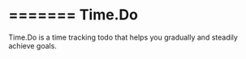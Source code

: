 =======
Time.Do
=======

Time.Do is a time tracking todo that helps you gradually and steadily achieve goals.
